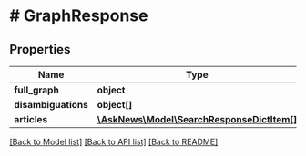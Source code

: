 # # GraphResponse

## Properties

Name | Type | Description | Notes
------------ | ------------- | ------------- | -------------
**full_graph** | **object** |  |
**disambiguations** | **object[]** |  |
**articles** | [**\AskNews\Model\SearchResponseDictItem[]**](SearchResponseDictItem.md) |  | [optional]

[[Back to Model list]](../../README.md#models) [[Back to API list]](../../README.md#endpoints) [[Back to README]](../../README.md)
